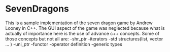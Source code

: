 # SevenDragons
This is a  sample implementation of the seven dragon game by Andrew Looney in C++. The GUI aspect of the game was neglected because what is actually of importance here is the use of advance c++ concepts.
Some of those concepts but not all are:
-shr_ptr
-iterators
-std structures(list, vector ... )
-uni_ptr
-functor
-operator definition
-generic types
